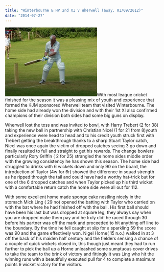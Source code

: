 ```yaml
---
title: "Winterbourne & HP 2nd XI v Wherwell (away, 01/09/2012)"
date: "2014-07-27"
---
```


[![Winterbourne & HP 2nd XI v Wherwell (away, 01/09/2012)](images/1557128_orig-300x225.jpg)](http://wherwellcc.co.uk/wp-content/uploads/2014/07/1557128_orig.jpg)With most league cricket finished for the season it was a pleasing mix of youth and experience that formed the KJM sponsored Wherwell team that visited Winterbourne. The home side had already won the division and with their 1st XI also confirmed champions of their division both sides had some big guns on display.

Wherwell lost the toss and was invited to bowl, with Harry Trebert (2 for 38) taking the new ball in partnership with Christian Nicel (1 for 21 from 8)youth and experience were head to head and to his credit youth struck first with Trebert getting the breakthrough thanks to a sharp Stuart Taylor catch, Nicel was once again the victim of dropped catches seeing 3 go down and finally resulted to full and straight to get his rewards. The change bowlers particularly Rory Griffin ( 2 for 25) strangled the home sides middle order with the growing consistency he has shown this season. The home side had struggled to drinks with 6 wickets down and only 90 on the board, the introduction of Taylor (4w for 6r) showed the difference in squad strength as he ripped through the tail and could have had a worthy hat-trick but for one of the 6 dropped catches and when Taylor picked up his third wicket with a comfortable return catch the home side were all out for 112.

With some excellent home made sponge cake nestling nicely in the stomach Mick Ling ( 29 no) opened the batting with Taylor who carried on with the bat where he had finished off with the ball. His first ball should have been his last but was dropped at square leg, they always say when you are dropped make them pay and he truly did! he raced through 30 before his partner was off the mark and proceeded to hit anything off line to the boundary. By the time he fell caught at slip for a sparkling 59 the score was 90 and the game effectively won. Nigel Horne( 15 n.o.) walked in at 3 off the back of his maiden half century and the fielders sensing a chance of a couple of quick wickets closed in, this though just meant they had to run further to pick the ball up a Horne unleashed some sumptuous cover drives to take the team to the brink of victory and fittingly it was Ling who hit the winning runs with a beautifully executed pull for 4 to complete a maximum points 9 wicket victory for the visitors.
